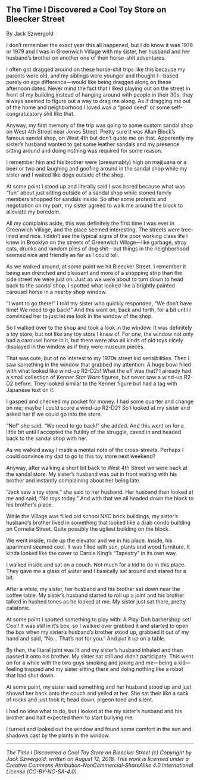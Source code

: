## The Time I Discovered a Cool Toy Store on Bleecker Street

By Jack Szwergold

I don’t remember the exact year this all happened, but I do know it was 1978 or 1979 and I was in Greenwich Village with my sister, her husband and her husband’s brother on another one of their horse-shit adventures.

I often got dragged around on these horse-shit trips like this because my parents were old, and my siblings were younger and thought I—based purely on age difference—would like being dragged along on these afternoon dates. Never mind the fact that I liked playing out on the street in front of my building instead of hanging around with people in their 30s, they always seemed to figure out a way to drag me along. As if dragging me out of the home and neighborhood I loved was a “good deed” or some self-congratulatory shit like that.

Anyway, my first memory of the trip was going to some custom sandal shop on West 4th Street near Jones Street. Pretty sure it was Allan Block’s famous sandal shop, on West 4th but don’t quote me on that. Apparently my sister’s husband wanted to get some leather sandals and my presence sitting around and doing nothing was required for some reason.

I remember him and his brother were (presumably) high on majijuana or a beer or two and laughing and goofing around in the sandal shop while my sister and I waited like dogs outside of the shop.

At some point I stood up and literally said I was bored because what was “fun” about just sitting outside of a sandal shop while stoned family members shopped for sandals inside. So after some protests and negotiation on my part, my sister agreed to walk me around the block to alleviate my boredom.

All my complains aside, this was definitely the first time I was ever in Greenwich Village, and the place seemed interesting. The streets were tree-lined and nice. I didn’t see the typical signs of the poor working class life I knew in Brooklyn on the streets of Greenwich Village—like garbage, stray cats, drunks and random piles of dog shit—but things in the neighborhood seemed nice and friendly as far as I could tell.

As we walked around, at some point we hit Bleecker Street. I remember it being sun drenched and pleasant and more of a shopping strip than the side street we were just on. Just as we were about to turn down to head back to the sandal shop, I spotted what looked like a brightly painted carousel horse in a nearby shop window.

“I want to go there!” I told my sister who quickly responded, “We don’t have time! We need to go back!” And this went on, back and forth, for a bit until I convinced her to just let me look in the window of the shop.

So I walked over to the shop and took a look in the window. It was definitely a toy store, but not like any toy store I knew of. For one, the window not only had a carousel horse in it, but there were also all kinds of old toys nicely displayed in the window as if they were museum pieces.

That was cute, but of no interest to my 1970s street kid sensibilities. Then I saw something in the window that grabbed my attention: A huge bowl filled with what looked like wind-up R2-D2s! What the eff was that? I already had a small collection of Kenner *Star Wars* figures, but never saw a wind-up R2-D2 before. They looked similar to the Kenner figure but had a tag with Japanese text on it.

I gasped and checked my pocket for money. I had some quarter and change on me; maybe I could score a wind-up R2-D2? So I looked at my sister and asked her if we could go into the store.

“No!” she said. “We need to go back!” she added. And this went on for a little bit until I accepted the futility of the struggle, caved in and headed back to the sandal shop with her.

As we walked away I made a mental note of the cross-streets. Perhaps I could convince my dad to go to this toy store next weekend?

Anyway, after walking a short bit back to West 4th Street we were back at the sandal store. My sister’s husband was out in front waiting with his brother and instantly complaining about her being late.

“Jack saw a toy store,” she said to her husband. Her husband then looked at me and said, “No toys today.” And with that we all headed down the block to his brother’s place.

While the Village was filled old school NYC brick buildings, my sister’s husband’s brother lived in something that looked like a drab condo building on Cornelia Street. Quite possibly the ugliest building on the block.

We went inside, rode up the elevator and we in his place. Inside, his apartment seemed cool. It was filled with sun, plants and wood furniture. It kinda looked like the cover to Carole King’s “Tapestry” in its own way.

I walked inside and sat on a couch. Not much for a kid to do in this place. They gave me a glass of water and I basically sat around and stared for a bit.

After a while, my sister, her husband and his brother sat down near the coffee table. My sister’s husband started to roll up a joint and his brother talked in hushed tones as he looked at me. My sister just sat there, pretty catatonic.

At some point I spotted something to play with: A Play-Doh barbershop set! Cool! It was still in it’s box, so I walked over grabbed it and started to open the box when my sister’s husband’s brother stood up, grabbed it out of my hand and said, “No… That’s not for you.” And put it up on a table.

By then, the literal joint was lit and my sister’s husband inhaled and then passed it onto his brother. My sister sat still and didn’t participate. This went on for a while with the two guys smoking and joking and me—being a kid—feeling trapped and my sister sitting there and doing nothing like a robot that had shut down.

At some point, my sister said something and her husband stood up and just shoved her back onto the couch and yelled at her. She sat their like a sack of rocks and just took it; head down, pigeon toed and silent.

I had no idea what to do, but I looked at the my sister’s husband and his brother and half expected them to start bullying me.

I turned and looked out the window and found some comfort in the sun and shadows cast by the plants in the window.

***

*The Time I Discovered a Cool Toy Store on Bleecker Street (c) Copyright by Jack Szwergold; written on August 12, 2018. This work is licensed under a Creative Commons Attribution-NonCommercial-ShareAlike 4.0 International License (CC-BY-NC-SA-4.0).*